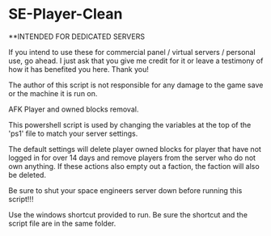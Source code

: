 SE-Player-Clean
===============
**INTENDED FOR DEDICATED SERVERS

If you intend to use these for commercial panel / virtual servers / personal use, go ahead. I just ask that you give me credit for it or leave a testimony of how it has benefited you here. Thank you!

The author of this script is not responsible for any damage to the game save or the machine it is run on.

AFK Player and owned blocks removal.

This powershell script is used by changing the variables at the top of the 'ps1' file to match your server settings.

The default settings will delete player owned blocks for player that have not logged in for over 14 days and remove players from the server who do not own anything. If these actions also empty out a faction, the faction will also be deleted.

Be sure to shut your space engineers server down before running this script!!!

Use the windows shortcut provided to run. Be sure the shortcut and the script file are in the same folder.
